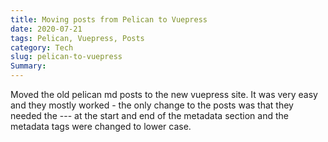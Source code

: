 ```yaml
---
title: Moving posts from Pelican to Vuepress
date: 2020-07-21
tags: Pelican, Vuepress, Posts
category: Tech
slug: pelican-to-vuepress
Summary: 
---
```


Moved the old pelican md posts to the new vuepress site.
It was very easy and they mostly worked - the only change to the posts was that they needed
the --- at the start and end of the metadata section and the metadata tags were changed 
to lower case. 